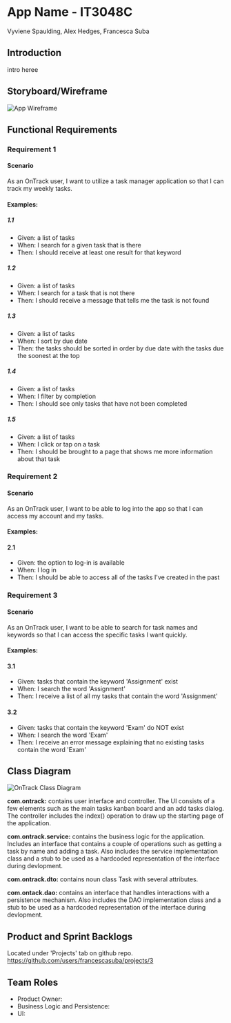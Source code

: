 # App Name - IT3048C
Vyviene Spaulding, Alex Hedges, Francesca Suba
## Introduction
intro heree
## Storyboard/Wireframe
![App Wireframe](https://github.com/francescasuba/OnTrack/blob/51d2663064a31c8414e6fd7cecd241bf2d00d953/storyboard.png)
## Functional Requirements
### Requirement 1
#### Scenario
As an OnTrack user, I want to utilize a task manager application so that I can track my weekly tasks. 
#### Examples:
##### 1.1
- Given: a list of tasks 
- When: I search for a given task that is there 
- Then: I should receive at least one result for that keyword 
##### 1.2
- Given: a list of tasks 
- When: I search for a task that is not there 
- Then: I should receive a message that tells me the task is not found 
##### 1.3
- Given: a list of tasks 
- When: I sort by due date 
- Then: the tasks should be sorted in order by due date with the tasks due the soonest at the top 
##### 1.4
- Given: a list of tasks 
- When: I filter by completion 
- Then: I should see only tasks that have not been completed 
##### 1.5
- Given: a list of tasks 
- When: I click or tap on a task 
- Then: I should be brought to a page that shows me more information about that task 
### Requirement 2
#### Scenario
As an OnTrack user, I want to be able to log into the app so that I can access my account and my tasks.
#### Examples:
#### 2.1
- Given: the option to log-in is available
- When: I log in
- Then: I should be able to access all of the tasks I've created in the past
### Requirement 3
#### Scenario
As an OnTrack user, I want to be able to search for task names and keywords so that I can access the specific tasks I want quickly.
#### Examples:
#### 3.1
- Given: tasks that contain the keyword 'Assignment' exist
- When: I search the word 'Assignment'
- Then: I receive a list of all my tasks that contain the word 'Assignment'
#### 3.2
- Given: tasks that contain the keyword 'Exam' do NOT exist
- When: I search the word 'Exam'
- Then: I receive an error message explaining that no existing tasks contain the word 'Exam'

## Class Diagram
![OnTrack Class Diagram](https://github.com/francescasuba/OnTrack/blob/78ccd194ab1f1cda02d203638572429308269c1f/OnTrack%20Class%20Diagram.png)

**com.ontrack:** contains user interface and controller. The UI consists of a few elements such as the main tasks kanban board and an add tasks dialog. The controller includes the index() operation to draw up the starting page of the application.

**com.ontrack.service:** contains the business logic for the application. Includes an interface that contains a couple of operations such as getting a task by name and adding a task. Also includes the service implementation class and a stub to be used as a hardcoded representation of the interface during devlopment.

**com.ontrack.dto:** contains noun class Task with several attributes.

**com.ontack.dao:** contains an interface that handles interactions with a persistence mechanism. Also includes the DAO implementation class and a stub to be used as a hardcoded representation of the interface during devlopment.

## Product and Sprint Backlogs
Located under 'Projects' tab on github repo.
https://github.com/users/francescasuba/projects/3

## Team Roles
- Product Owner:
- Business Logic and Persistence:
- UI:
